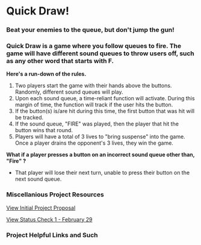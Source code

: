 # Quick Draw! 

### Beat your enemies to the queue, but don't jump the gun!

### **Quick Draw is a game where you follow queues to fire. The game will have different sound queues to throw users off, such as any other word that starts with F.**

**Here's a run-down of the rules.**
1. Two players start the game with their hands above the buttons. Randomly, different sound queues will play.
2. Upon each sound queue, a time-reliant function will activate. During this margin of time, the function will track if the user hits the button.
3. If the button(s) is/are hit during this time, the first button that was hit will be tracked.
4. If the sound queue, "FIRE" was played, then the player that hit the button wins that round.
5. Players will have a total of 3 lives to "bring suspense" into the game. Once a player drains the opponent's 3 lives, they win the game.

**What if a player presses a button on an incorrect sound queue other than, "Fire" ?**
- That player will lose their next turn, unable to press their button on the next sound queue.

### Miscellanious Project Resources

[View Initial Project Proposal](https://github.com/SkinnyJosiah/Capstone_QuickDraw/blob/main/Initial_Proposal.pdf)

[View Status Check 1 - February 29](https://github.com/SkinnyJosiah/Capstone_QuickDraw/blob/main/Status_Check_1.md)

### Project Helpful Links and Such
